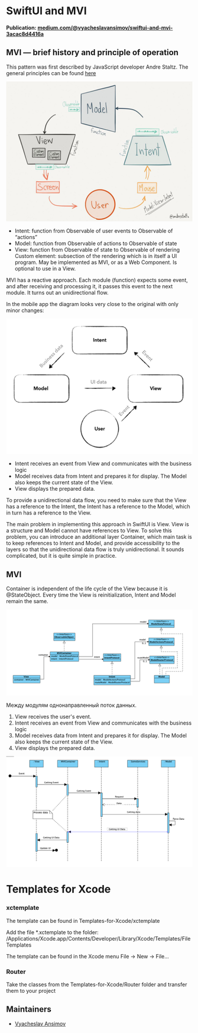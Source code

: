 # SwiftUI and MVI

#### Publication: [medium.com/@vyacheslavansimov/swiftui-and-mvi-3acac8d4416a](https://medium.com/@vyacheslavansimov/swiftui-and-mvi-3acac8d4416a)


## MVI — brief history and principle of operation

This pattern was first described by JavaScript developer Andre Staltz. The general principles can be found [here](https://staltz.com/unidirectional-user-interface-architectures.html)

![](README_sources/image_001.jpeg)


- Intent: function from Observable of user events to Observable of “actions”
- Model: function from Observable of actions to Observable of state
- View: function from Observable of state to Observable of rendering
Custom element: subsection of the rendering which is in itself a UI program. May be implemented as MVI, or as a Web Component. Is optional to use in a View.

MVI has a reactive approach. Each module (function) expects some event, and after receiving and processing it, it passes this event to the next module. It turns out an unidirectional flow.

In the mobile app the diagram looks very close to the original with only minor changes:

![](README_sources/image_002.png)

- Intent receives an event from View and communicates with the business logic
- Model receives data from Intent and prepares it for display. The Model also keeps the current state of the View.
- View displays the prepared data.

To provide a unidirectional data flow, you need to make sure that the View has a reference to the Intent, the Intent has a reference to the Model, which in turn has a reference to the View.

The main problem in implementing this approach in SwiftUI is View. View is a structure and Model cannot have references to View. To solve this problem, you can introduce an additional layer Container, which main task is to keep references to Intent and Model, and provide accessibility to the layers so that the unidirectional data flow is truly unidirectional.
It sounds complicated, but it is quite simple in practice.

## MVI

Container is independent of the life cycle of the View because it is @StateObject. Every time the View is reinitialization, Intent and Model remain the same.

![](README_sources/image_003.png)

Между модулям однонаправленный поток данных. 

1) View receives the user's event.
2) Intent receives an event from View and communicates with the business logic
3) Model receives data from Intent and prepares it for display. The Model also keeps the current state of the View.
4) View displays the prepared data.

![](README_sources/image_004.png)

# Templates for Xcode

### xctemplate

The template can be found in Templates-for-Xcode/xctemplate

Add the file *.xctemplate to the folder:
/Applications/Xcode.app/Contents/Developer/Library/Xcode/Templates/File Templates

The template can be found in the Xcode menu
File -> New -> File...

### Router

Take the classes from the Templates-for-Xcode/Router folder and transfer them to your project


## Maintainers

* [Vyacheslav Ansimov](https://www.linkedin.com/in/vansimov/)
